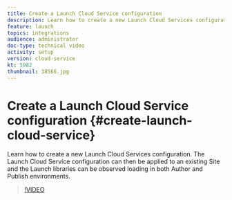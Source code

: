 ```yaml
---
title: Create a Launch Cloud Service configuration
description: Learn how to create a new Launch Cloud Services configuration. The Launch Cloud Service configuration can then be applied to an existing Site and the Launch libraries can be observed loading in both Author and Publish environments.
feature: launch
topics: integrations
audience: administrator
doc-type: technical video
activity: setup
version: cloud-service
kt: 5982
thumbnail: 38566.jpg
---
```


# Create a Launch Cloud Service configuration {#create-launch-cloud-service}

Learn how to create a new Launch Cloud Services configuration. The Launch Cloud Service configuration can then be applied to an existing Site and the Launch libraries can be observed loading in both Author and Publish environments.

>[!VIDEO](https://video.tv.adobe.com/v/38566?quality=12&learn=on)
